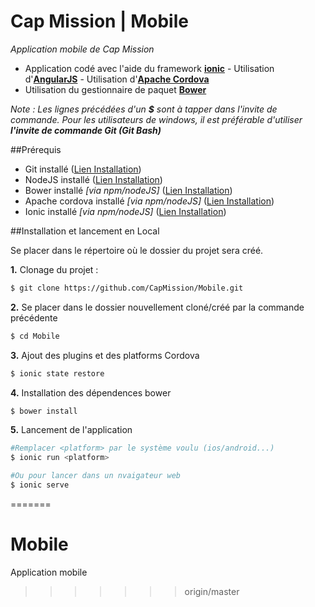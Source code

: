 # Cap Mission | Mobile 

_Application mobile de Cap Mission_

- Application codé avec l'aide du framework **[ionic](http://ionicframework.com)**
      - Utilisation d'**[AngularJS](http://angularjs.org)**
      - Utilisation d'**[Apache Cordova](http://cordova.apache.org)**
- Utilisation du gestionnaire de paquet **[Bower](http://bower.io/)**

_Note : Les lignes précédées d'un **$** sont à tapper dans l'invite de commande. Pour les utilisateurs de windows, il est préférable d'utiliser **l'invite de commande Git (Git Bash)**_

##Prérequis 

- Git installé ([Lien Installation](https://git-scm.com))
- NodeJS installé ([Lien Installation](https://nodejs.org))
- Bower installé _[via npm/nodeJS]_ ([Lien Installation](http://bower.io/#install-bower))
- Apache cordova installé _[via npm/nodeJS]_ ([Lien Installation](http://cordova.apache.org/#getstarted))
- Ionic installé _[via npm/nodeJS]_ ([Lien Installation](http://ionicframework.com/getting-started))


##Installation et lancement en Local

Se placer dans le répertoire où le dossier du projet sera créé.

**1.** Clonage du projet :

```bash
$ git clone https://github.com/CapMission/Mobile.git
```

**2.** Se placer dans le dossier nouvellement cloné/créé par la commande précédente

```bash
$ cd Mobile
```

**3.** Ajout des plugins et des platforms Cordova

```bash
$ ionic state restore
```

**4.** Installation des dépendences bower

```bash
$ bower install
```


**5.** Lancement de l'application

```bash
#Remplacer <platform> par le système voulu (ios/android...)
$ ionic run <platform>

#Ou pour lancer dans un nvaigateur web
$ ionic serve
```
=======
# Mobile
Application mobile
>>>>>>> origin/master
